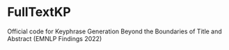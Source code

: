 # FullTextKP
Official code for Keyphrase Generation Beyond the Boundaries of Title and Abstract (EMNLP Findings 2022)
